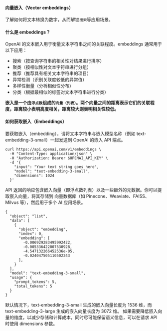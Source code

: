 #### 向量嵌入（Vector embeddings）
了解如何将文本转换为数字，从而解锁`搜索`等应用场景。

#### 什么是 embeddings？
OpenAI 的文本嵌入用于衡量文本字符串之间的关联程度。embeddings 通常用于以下应用：
- 搜索（按查询字符串的相关性对结果进行排序）
- 聚类（按相似性对文本字符串进行分组）
- 推荐（推荐具有相关文本字符串的项目）
- 异常检测（识别关联度较低的异常值）
- 多样性衡量（分析相似性分布）
- 分类（根据最相似的标签对文本字符串进行分类）

**嵌入是一个由`浮点数`组成的`向量（列表）`。两个向量之间的距离表示它们的关联程度，距离较小表明高度相关，距离较大则表明相关性较低。**

#### 如何获取嵌入（Embeddings）
要获取嵌入（embedding），请将文本字符串与嵌入模型名称（例如 text-embedding-3-small）一起发送到 OpenAI 的嵌入 API 端点。
```
curl https://api.openai.com/v1/embeddings \
  -H "Content-Type: application/json" \
  -H "Authorization: Bearer $OPENAI_API_KEY" \
  -d '{
    "input": "Your text string goes here",
    "model": "text-embedding-3-small",
    "dimensions": 1024
  }'
```
API 返回的响应包含嵌入向量（即浮点数列表）以及一些额外的元数据。你可以提取嵌入向量，将其存储到 向量数据库（如 Pinecone、Weaviate、FAISS、Milvus 等），然后用于多个 AI 应用场景。
```
{
  "object": "list",
  "data": [
    {
      "object": "embedding",
      "index": 0,
      "embedding": [
        -0.006929283495992422,
        -0.005336422007530928,
        -4.547132266452536e-05,
        -0.024047505110502243
      ],
    }
  ],
  "model": "text-embedding-3-small",
  "usage": {
    "prompt_tokens": 5,
    "total_tokens": 5
  }
}
```
默认情况下，text-embedding-3-small 生成的嵌入向量长度为 1536 维，而 text-embedding-3-large 生成的嵌入向量长度为 3072 维。
如果需要降低嵌入向量的维度，以减少存储和计算成本，同时尽可能保留语义信息，可以在请求 API 时使用 dimensions 参数。
